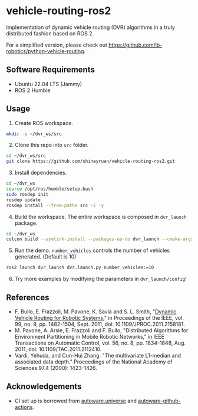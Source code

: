 # vehicle-routing-ros2

Implementation of dynamic vehicle routing (DVR) algorithms in a truly distributed fashion based on ROS 2.

For a simplified version, please check out <https://github.com/lb-robotics/python-vehicle-routing>.

## Software Requirements

- Ubuntu 22.04 LTS (Jammy)
- ROS 2 Humble

## Usage

1. Create ROS workspace.

```bash
mkdir -p ~/dvr_ws/src
```

2. Clone this repo into `src` folder.

```bash
cd ~/dvr_ws/src
git clone https://github.com/shineyruan/vehicle-routing-ros2.git
```

3. Install dependencies.

```bash
cd ~/dvr_ws
source /opt/ros/humble/setup.bash
sudo rosdep init
rosdep update
rosdep install --from-paths src -i -y
```

4. Build the workspace. The entire workspace is composed in `dvr_launch` package.

```bash
cd ~/dvr_ws
colcon build --symlink-install --packages-up-to dvr_launch --cmake-args -DCMAKE_EXPORT_COMPILE_COMMANDS=1
```

5. Run the demo. `number_vehicles` controls the number of vehicles generated. (Default is 10)

```bash
ros2 launch dvr_launch dvr.launch.py number_vehicles:=10
```

6. Try more examples by modifying the parameters in `dvr_launch/config`!

## References

- F. Bullo, E. Frazzoli, M. Pavone, K. Savla and S. L. Smith, "[Dynamic Vehicle Routing for Robotic Systems](https://ieeexplore.ieee.org/abstract/document/5954127?casa_token=sAaSTkWYbO8AAAAA:eE9HJHY242a0InCpEhtyF0-iPnP2DSIq73AVHbDkbQVy-yuM4i_RGsC-RiwneH00c-z6EfxoNdU)," in Proceedings of the IEEE, vol. 99, no. 9, pp. 1482-1504, Sept. 2011, doi: 10.1109/JPROC.2011.2158181.
- M. Pavone, A. Arsie, E. Frazzoli and F. Bullo, "Distributed Algorithms for Environment Partitioning in Mobile Robotic Networks," in IEEE Transactions on Automatic Control, vol. 56, no. 8, pp. 1834-1848, Aug. 2011, doi: 10.1109/TAC.2011.2112410.
- Vardi, Yehuda, and Cun-Hui Zhang. "The multivariate L1-median and associated data depth." Proceedings of the National Academy of Sciences 97.4 (2000): 1423-1426.

## Acknowledgements

- CI set up is borrowed from [autoware.universe](https://github.com/autowarefoundation/autoware.universe) and [autoware-github-actions](https://github.com/autowarefoundation/autoware-github-actions).
